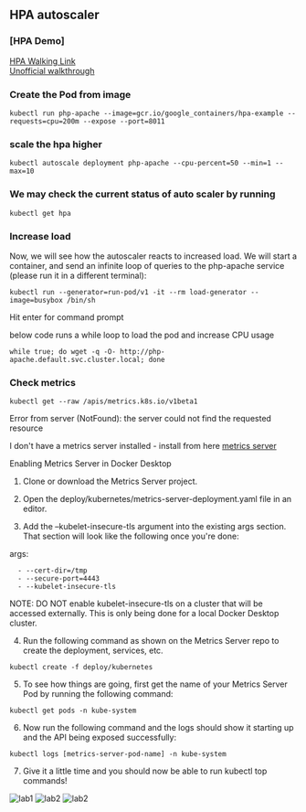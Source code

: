 ## HPA autoscaler
### [HPA Demo] 
[HPA Walking Link](https://kubernetes.io/docs/tasks/run-application/horizontal-pod-autoscale-walkthrough/)  
[Unofficial walkthrough](https://unofficial-kubernetes.readthedocs.io/en/latest/tasks/run-application/horizontal-pod-autoscale-walkthrough/)

### Create the Pod from image 
```kubectl run php-apache --image=gcr.io/google_containers/hpa-example --requests=cpu=200m --expose --port=8011```
### scale the hpa higher
```kubectl autoscale deployment php-apache --cpu-percent=50 --min=1 --max=10```

### We may check the current status of auto scaler by running

```kubectl get hpa```

### Increase load

Now, we will see how the autoscaler reacts to increased load. We will start a container, and send an infinite loop of queries to the php-apache service (please run it in a different terminal):

```kubectl run --generator=run-pod/v1 -it --rm load-generator --image=busybox /bin/sh```

Hit enter for command prompt

below code runs a while loop to load the pod and increase CPU usage

`while true; do wget -q -O- http://php-apache.default.svc.cluster.local; done`


### Check metrics
`kubectl get --raw /apis/metrics.k8s.io/v1beta1`

Error from server (NotFound): the server could not find the requested resource

I don't have a metrics server installed - install from here
[metrics server](https://github.com/kubernetes-sigs/metrics-server)  

Enabling Metrics Server in Docker Desktop
1. Clone or download the Metrics Server project.

2. Open the deploy/kubernetes/metrics-server-deployment.yaml file in an editor.

3. Add the –kubelet-insecure-tls argument into the existing args section. That section will look like the following once you're done:

args:                                    
```                                      
  - --cert-dir=/tmp                      
  - --secure-port=4443                   
  - --kubelet-insecure-tls                                 
```                                                        
NOTE: DO NOT enable kubelet-insecure-tls on a cluster that will be accessed externally. This is only being done for a local Docker Desktop cluster.
                                                           
4. Run the following command as shown on the Metrics Server repo to create the deployment, services, etc.
                                                           
```kubectl create -f deploy/kubernetes```                  
                                                           
5. To see how things are going, first get the name of your Metrics Server Pod by running the following command:
                                                           
```kubectl get pods -n kube-system```                      
                                                           
6. Now run the following command and the logs should show it starting up and the API being exposed successfully:
                                                           
```kubectl logs [metrics-server-pod-name] -n kube-system```
                                                           
7. Give it a little time and you should now be able to run kubectl top commands!
                                                           
                                                           
![lab1](https://github.com/nat2k5us/k8tests/blob/master/k8stests/images/metrics1.png "lab 1")
![lab2](https://github.com/nat2k5us/k8tests/blob/master/k8stests/images/metrics2.png "lab 2")
![lab2](https://github.com/nat2k5us/k8tests/blob/master/k8stests/images/metrics3.png "lab 3")